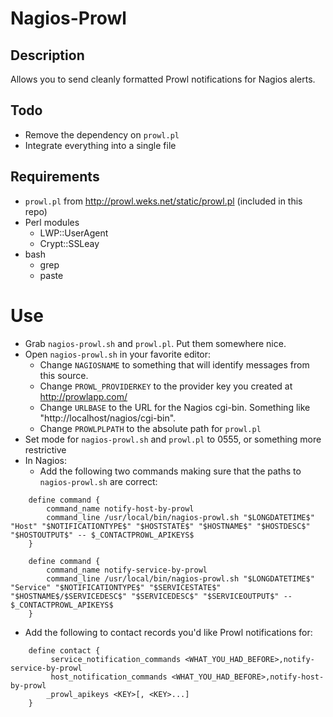 # Nagios-Prowl

## Description

Allows you to send cleanly formatted Prowl notifications for Nagios alerts.

## Todo

* Remove the dependency on `prowl.pl`
* Integrate everything into a single file

## Requirements

* `prowl.pl` from http://prowl.weks.net/static/prowl.pl (included in this repo)
* Perl modules
  * LWP::UserAgent
  * Crypt::SSLeay
* bash
  * grep
  * paste

# Use

* Grab `nagios-prowl.sh` and `prowl.pl`.  Put them somewhere nice.
* Open `nagios-prowl.sh` in your favorite editor:
  * Change `NAGIOSNAME` to something that will identify messages from this source.
  * Change `PROWL_PROVIDERKEY` to the provider key you created at http://prowlapp.com/
  * Change `URLBASE` to the URL for the Nagios cgi-bin. Something like "http://localhost/nagios/cgi-bin".
  * Change `PROWLPLPATH` to the absolute path for `prowl.pl`
* Set mode for `nagios-prowl.sh` and `prowl.pl` to 0555, or something more restrictive
* In Nagios:
  * Add the following two commands making sure that the paths to `nagios-prowl.sh` are correct:
```
    define command {
        command_name notify-host-by-prowl
        command_line /usr/local/bin/nagios-prowl.sh "$LONGDATETIME$" "Host" "$NOTIFICATIONTYPE$" "$HOSTSTATE$" "$HOSTNAME$" "$HOSTDESC$" "$HOSTOUTPUT$" -- $_CONTACTPROWL_APIKEYS$
    }
    
    define command {
        command_name notify-service-by-prowl
        command_line /usr/local/bin/nagios-prowl.sh "$LONGDATETIME$" "Service" "$NOTIFICATIONTYPE$" "$SERVICESTATE$" "$HOSTNAME$/$SERVICEDESC$" "$SERVICEDESC$" "$SERVICEOUTPUT$" -- $_CONTACTPROWL_APIKEYS$
    }
```
  * Add the following to contact records you'd like Prowl notifications for:
```
    define contact {
         service_notification_commands <WHAT_YOU_HAD_BEFORE>,notify-service-by-prowl
         host_notification_commands <WHAT_YOU_HAD_BEFORE>,notify-host-by-prowl
        _prowl_apikeys <KEY>[, <KEY>...]
    }
```
